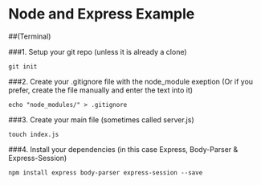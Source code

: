 Node and Express Example
========================

##(Terminal)

###1. Setup your git repo (unless it is already a clone)
```
git init
```

###2. Create your .gitignore file with the node_module exeption (Or if you prefer, create the file manually and enter the text into it)
```
echo "node_modules/" > .gitignore
```

###3. Create your main file (sometimes called server.js)
```
touch index.js
```

###4. Install your dependencies (in this case Express, Body-Parser & Express-Session)
```
npm install express body-parser express-session --save
```
